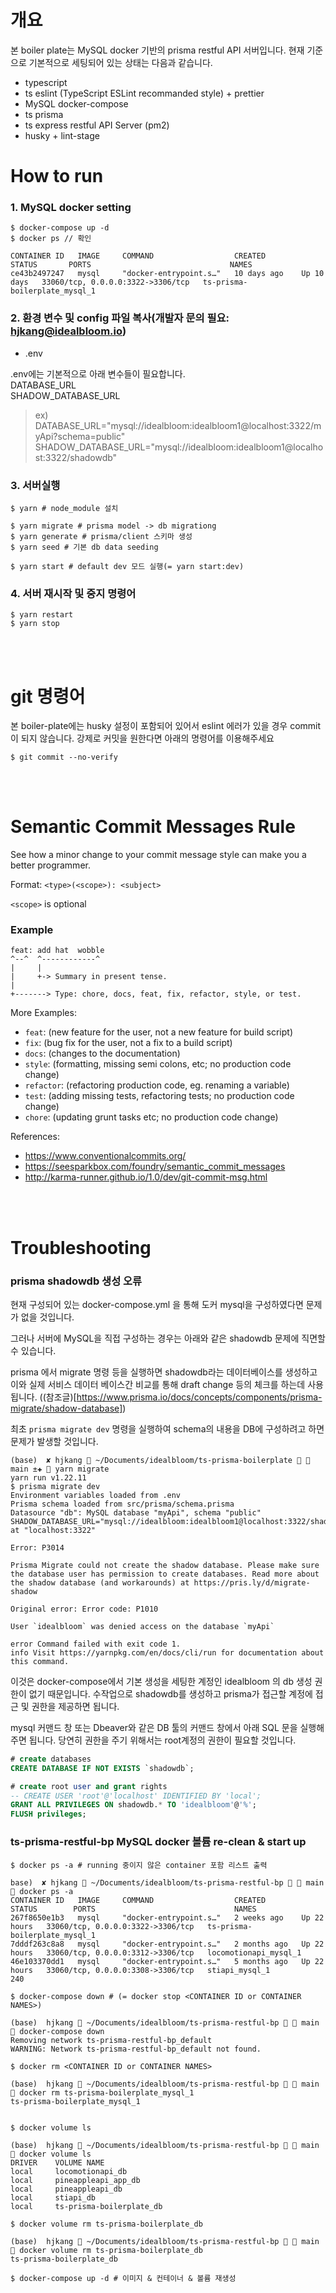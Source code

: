 # 개요

본 boiler plate는 MySQL docker 기반의 prisma restful API 서버입니다. 현재 기준으로 기본적으로 세팅되어 있는 상태는 다음과 같습니다.

- typescript
- ts eslint (TypeScript ESLint recommanded style) + prettier
- MySQL docker-compose
- ts prisma
- ts express restful API Server (pm2)
- husky + lint-stage

# How to run

### 1. MySQL docker setting

```shell
$ docker-compose up -d
$ docker ps // 확인

CONTAINER ID   IMAGE     COMMAND                  CREATED        STATUS       PORTS                               NAMES
ce43b2497247   mysql     "docker-entrypoint.s…"   10 days ago    Up 10 days   33060/tcp, 0.0.0.0:3322->3306/tcp   ts-prisma-boilerplate_mysql_1
```

### 2. 환경 변수 및 config 파일 복사(개발자 문의 필요: hjkang@idealbloom.io)

- .env

.env에는 기본적으로 아래 변수들이 필요합니다.<br> DATABASE_URL <br> SHADOW_DATABASE_URL

> ex) <br>DATABASE_URL="mysql://idealbloom:idealbloom1@localhost:3322/myApi?schema=public" SHADOW_DATABASE_URL="mysql://idealbloom:idealbloom1@localhost:3322/shadowdb"

### 3. 서버실행

```shell
$ yarn # node_module 설치

$ yarn migrate # prisma model -> db migrationg
$ yarn generate # prisma/client 스키마 생성
$ yarn seed # 기본 db data seeding

$ yarn start # default dev 모드 실행(= yarn start:dev)
```

### 4. 서버 재시작 및 중지 명령어

```shell
$ yarn restart
$ yarn stop
```

<br>
<br>

# git 명령어

본 boiler-plate에는 husky 설정이 포함되어 있어서 eslint 에러가 있을 경우 commit 이 되지 않습니다. 강제로 커밋을 원한다면 아래의 명령어를 이용해주세요

```shell
$ git commit --no-verify
```

<br>
<br>

# Semantic Commit Messages Rule

See how a minor change to your commit message style can make you a better programmer.

Format: `<type>(<scope>): <subject>`

`<scope>` is optional

### Example

```
feat: add hat  wobble
^--^  ^------------^
|     |
|     +-> Summary in present tense.
|
+-------> Type: chore, docs, feat, fix, refactor, style, or test.
```

More Examples:

- `feat`: (new feature for the user, not a new feature for build script)
- `fix`: (bug fix for the user, not a fix to a build script)
- `docs`: (changes to the documentation)
- `style`: (formatting, missing semi colons, etc; no production code change)
- `refactor`: (refactoring production code, eg. renaming a variable)
- `test`: (adding missing tests, refactoring tests; no production code change)
- `chore`: (updating grunt tasks etc; no production code change)

References:

- https://www.conventionalcommits.org/
- https://seesparkbox.com/foundry/semantic_commit_messages
- http://karma-runner.github.io/1.0/dev/git-commit-msg.html

<br>
<br>

# Troubleshooting

### prisma shadowdb 생성 오류

현재 구성되어 있는 docker-compose.yml 을 통해 도커 mysql을 구성하였다면 문제가 없을 것입니다.

그러나 서버에 MySQL을 직접 구성하는 경우는 아래와 같은 shadowdb 문제에 직면할수 있습니다.

prisma 에서 migrate 명령 등을 실행하면 shadowdb라는 데이터베이스를 생성하고 <br> 이와 실제 서비스 데이터 베이스간 비교를 통해 draft change 등의 체크를 하는데 사용됩니다. ((참조글)[https://www.prisma.io/docs/concepts/components/prisma-migrate/shadow-database])

최초 `prisma migrate dev` 명령을 실행하여 schema의 내용을 DB에 구성하려고 하면 문제가 발생할 것입니다.

```
(base)  ✘ hjkang  ~/Documents/idealbloom/ts-prisma-boilerplate   main ±✚  yarn migrate
yarn run v1.22.11
$ prisma migrate dev
Environment variables loaded from .env
Prisma schema loaded from src/prisma/schema.prisma
Datasource "db": MySQL database "myApi", schema "public" SHADOW_DATABASE_URL="mysql://idealbloom:idealbloom1@localhost:3322/shadowdb" at "localhost:3322"

Error: P3014

Prisma Migrate could not create the shadow database. Please make sure the database user has permission to create databases. Read more about the shadow database (and workarounds) at https://pris.ly/d/migrate-shadow

Original error: Error code: P1010

User `idealbloom` was denied access on the database `myApi`

error Command failed with exit code 1.
info Visit https://yarnpkg.com/en/docs/cli/run for documentation about this command.
```

이것은 docker-compose에서 기본 생성을 세팅한 계정인 idealbloom 의 db 생성 권한이 없기 때문입니다. 수작업으로 shadowdb를 생성하고 prisma가 접근할 계정에 접근 및 권한을 제공하면 됩니다.

mysql 커맨드 창 또는 Dbeaver와 같은 DB 툴의 커맨드 창에서 아래 SQL 문을 실행해주면 됩니다. 당연히 권한을 주기 위해서는 root계정의 권한이 필요할 것입니다.

```sql
# create databases
CREATE DATABASE IF NOT EXISTS `shadowdb`;

# create root user and grant rights
-- CREATE USER 'root'@'localhost' IDENTIFIED BY 'local';
GRANT ALL PRIVILEGES ON shadowdb.* TO 'idealbloom'@'%';
FLUSH privileges;
```

### ts-prisma-restful-bp MySQL docker 볼륨 re-clean & start up

```shell
$ docker ps -a # running 중이지 않은 container 포함 리스트 출력

base)  ✘ hjkang  ~/Documents/idealbloom/ts-prisma-restful-bp   main  docker ps -a
CONTAINER ID   IMAGE     COMMAND                  CREATED        STATUS        PORTS                               NAMES
267f8650e1b3   mysql     "docker-entrypoint.s…"   2 weeks ago    Up 22 hours   33060/tcp, 0.0.0.0:3322->3306/tcp   ts-prisma-boilerplate_mysql_1
7dddf263c8a8   mysql     "docker-entrypoint.s…"   2 months ago   Up 22 hours   33060/tcp, 0.0.0.0:3312->3306/tcp   locomotionapi_mysql_1
46e103370dd1   mysql     "docker-entrypoint.s…"   5 months ago   Up 22 hours   33060/tcp, 0.0.0.0:3308->3306/tcp   stiapi_mysql_1
240

$ docker-compose down # (= docker stop <CONTAINER ID or CONTAINER NAMES>)

(base)  hjkang  ~/Documents/idealbloom/ts-prisma-restful-bp   main  docker-compose down
Removing network ts-prisma-restful-bp_default
WARNING: Network ts-prisma-restful-bp_default not found.

$ docker rm <CONTAINER ID or CONTAINER NAMES>

(base)  hjkang  ~/Documents/idealbloom/ts-prisma-restful-bp   main  docker rm ts-prisma-boilerplate_mysql_1
ts-prisma-boilerplate_mysql_1


$ docker volume ls

(base)  hjkang  ~/Documents/idealbloom/ts-prisma-restful-bp   main  docker volume ls
DRIVER    VOLUME NAME
local     locomotionapi_db
local     pineappleapi_app_db
local     pineappleapi_db
local     stiapi_db
local     ts-prisma-boilerplate_db

$ docker volume rm ts-prisma-boilerplate_db

(base)  hjkang  ~/Documents/idealbloom/ts-prisma-restful-bp   main  docker volume rm ts-prisma-boilerplate_db
ts-prisma-boilerplate_db

$ docker-compose up -d # 이미지 & 컨테이너 & 볼륨 재생성
```
